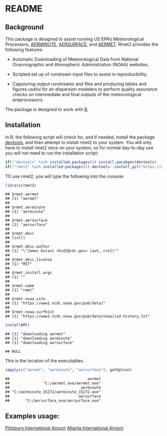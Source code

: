 README
================

## Background

This package is designed to assist running US EPA’s Meteorological
Processors,
[AERMINUTE](https://www3.epa.gov/scram001/metobsdata_procaccprogs.htm),
[AERSURFACE](https://www3.epa.gov/ttn/scram/dispersion_related.htm#aersurface),
and [AERMET](https://www3.epa.gov/scram001/metobsdata_procaccprogs.htm).
Rmet2 provides the following features:

-   Automatic Downloading of Meteorological Data from National
    Oceonographic and Atmospheric Administration (NOAA) websites.

-   Scripted set up of runstream input files to assist in
    reproducibility.

-   Caputuring output runstreams and files and producing tables and
    figures useful for air dispersion modelers to perform quality
    assurance checks on intermediate and final outputs of the
    meteorological preprocessors.

The package is designed to work with [R](www.r-project.org).

## Installation

In R, the following script will check for, and if needed, install the
package
[devtools](https://cran.r-project.org/web/packages/devtools/index.html),
and then attempt to install rmet2 to your system. You will only have to
install rmet2 once on your system, so for normal day-to-day use you will
not need to run the installation script:

``` r
if(!"devtools" %in% installed.packages()) install.pacakges(devtools)
if(!"rmet2" %in% installed.packages()) devtools::install_git("https://github.com/YoJimboDurant/rmet2")
```

TO use rmet2, you will type the following into the console:

``` r
library(rmet2)
```

    ## $rmet.aermet
    ## [1] "aermet"
    ## 
    ## $rmet.aerminute
    ## [1] "aerminute"
    ## 
    ## $rmet.aersurface
    ## [1] "aersurface"
    ## 
    ## $rmet.desc
    ## list()
    ## 
    ## $rmet.desc.author
    ## [1] "\"James Durant <hzd3@cdc.gov> [aut, cre]\""
    ## 
    ## $rmet.desc.license
    ## [1] "MIT"
    ## 
    ## $rmet.install.args
    ## [1] ""
    ## 
    ## $rmet.name
    ## [1] "rmet"
    ## 
    ## $rmet.noaa.site
    ## [1] "https://www1.ncdc.noaa.gov/pub/data/"
    ## 
    ## $rmet.noaa.surfhist
    ## [1] "https://www1.ncdc.noaa.gov/pub/data/noaa/isd-history.txt"

``` r
installAM()
```

    ## [1] "downloading aermet"
    ## [1] "downloading aerminute"
    ## [1] "downloading aersurface"

    ## NULL

This is the location of the executables.

``` r
sapply(c("aermet", "aerminute", "aersurface"), getOption)
```

    ##                                   aermet 
    ##               "C:/aermet_exe/aermet.exe" 
    ##                                aerminute 
    ## "C:/aerminute_15272/aerminute_15272.exe" 
    ##                               aersurface 
    ##       "C:/aersurface_exe/aersurface.exe"

## Examples usage:

[Pittsburg International
Airport](https://github.com/YoJimboDurant/rmet2/blob/master/examples/kpit.md)
[Atlanta International
Airport](https://github.com/YoJimboDurant/rmet2/blob/dev/examples/atlanta.md)
